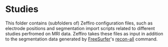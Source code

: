 # Studies

This folder contains (subfolders of) Zeffiro configuration files, such as
electrode positions and segmentation import scripts related to different
studies perfromed on MRI data. Zeffiro takes these files as input in addition
to the segmentation data generated by [FreeSurfer]'s [recon-all] command.

[FreeSurfer]: https://surfer.nmr.mgh.harvard.edu/
[recon-all]: https://surfer.nmr.mgh.harvard.edu/fswiki/recon-all#Name

